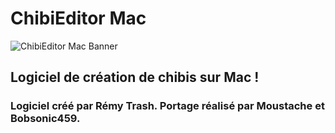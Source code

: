 # ChibiEditor Mac
![ChibiEditor Mac Banner](https://raw.githubusercontent.com/ChibiEditorTeam/ChibiEditor-Mac/main/ChibiEditor%20Mac%20Banner.png)

## Logiciel de création de chibis sur Mac !
### Logiciel créé par Rémy Trash. Portage réalisé par Moustache et Bobsonic459.
